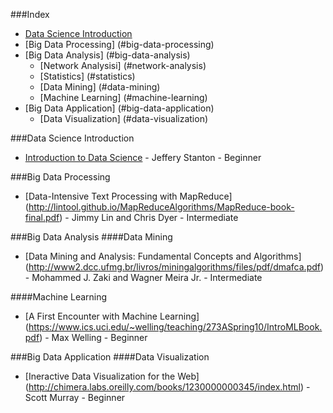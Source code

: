 ###Index
* [Data Science Introduction](#data-science-introduction)
* [Big Data Processing] (#big-data-processing)
* [Big Data Analysis] (#big-data-analysis)
	* [Network Analysisi] (#network-analysis)
	* [Statistics] (#statistics)
	* [Data Mining] (#data-mining)
	* [Machine Learning] (#machine-learning)
* [Big Data Application] (#big-data-application)
	* [Data Visualization] (#data-visualization)
	

###Data Science Introduction
* [Introduction to Data Science](http://jsresearch.net/wiki/projects/teachdatascience/Teach_Data_Science.html) - Jeffery Stanton - Beginner

###Big Data Processing
* [Data-Intensive Text Processing with MapReduce] (http://lintool.github.io/MapReduceAlgorithms/MapReduce-book-final.pdf) - Jimmy Lin and Chris Dyer - Intermediate


###Big Data Analysis
####Data Mining
* [Data Mining and Analysis: Fundamental Concepts and Algorithms] (http://www2.dcc.ufmg.br/livros/miningalgorithms/files/pdf/dmafca.pdf) - Mohammed J. Zaki and Wagner Meira Jr. - Intermediate

####Machine Learning
* [A First Encounter with Machine Learning] (https://www.ics.uci.edu/~welling/teaching/273ASpring10/IntroMLBook.pdf) - Max Welling - Beginner

###Big Data Application
####Data Visualization
* [Ineractive Data Visualization for the Web] (http://chimera.labs.oreilly.com/books/1230000000345/index.html) - Scott Murray - Beginner
